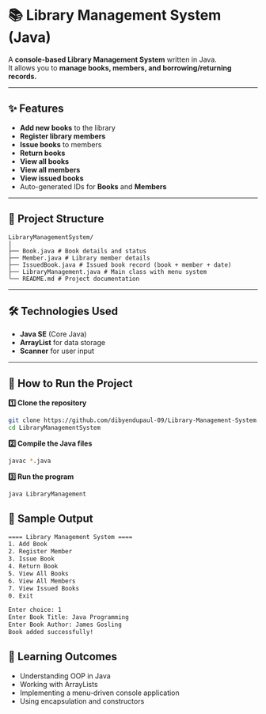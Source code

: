 # 📚 Library Management System (Java)

A **console-based Library Management System** written in Java.  
It allows you to **manage books, members, and borrowing/returning records.**

---

## ✨ Features
- **Add new books** to the library
- **Register library members**
- **Issue books** to members
- **Return books**
- **View all books**
- **View all members**
- **View issued books**
- Auto-generated IDs for **Books** and **Members**

---

## 📂 Project Structure
```
LibraryManagementSystem/
│
├── Book.java # Book details and status
├── Member.java # Library member details
├── IssuedBook.java # Issued book record (book + member + date)
├── LibraryManagement.java # Main class with menu system
└── README.md # Project documentation
```


---

## 🛠️ Technologies Used
- **Java SE** (Core Java)
- **ArrayList** for data storage
- **Scanner** for user input

---

## 🚀 How to Run the Project

**1️⃣ Clone the repository**
```bash
git clone https://github.com/dibyendupaul-09/Library-Management-System.git
cd LibraryManagementSystem
```

**2️⃣ Compile the Java files**
```bash
javac *.java
```

**3️⃣ Run the program**
```bash
java LibraryManagement
```

## 📸 Sample Output
```bash
==== Library Management System ====
1. Add Book
2. Register Member
3. Issue Book
4. Return Book
5. View All Books
6. View All Members
7. View Issued Books
0. Exit

Enter choice: 1
Enter Book Title: Java Programming
Enter Book Author: James Gosling
Book added successfully!
```

## 🎯 Learning Outcomes

- Understanding OOP in Java
- Working with ArrayLists
- Implementing a menu-driven console application
- Using encapsulation and constructors
